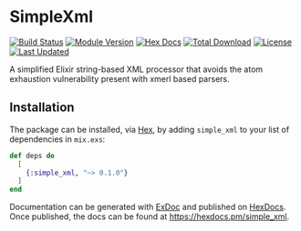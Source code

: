 # SimpleXml

[![Build Status](https://github.com/MBXSystems/simple_xml/workflows/CI/badge.svg)](https://github.com/MBXSystems/simple_xml/actions)
[![Module Version](https://img.shields.io/hexpm/v/simple_xml.svg)](https://hex.pm/packages/simple_xml)
[![Hex Docs](https://img.shields.io/badge/hex-docs-lightgreen.svg)](https://hexdocs.pm/simple_xml/)
[![Total Download](https://img.shields.io/hexpm/dt/simple_xml.svg)](https://hex.pm/packages/simple_xml)
[![License](https://img.shields.io/hexpm/l/simple_xml.svg)](https://github.com/MBXSystems/simple_xml/blob/master/LICENSE)
[![Last Updated](https://img.shields.io/github/last-commit/MBXSystems/simple_xml.svg)](https://github.com/MBXSystems/simple_xml/commits/master)


A simplified Elixir string-based XML processor that avoids the atom exhaustion vulnerability present
with xmerl based parsers.

## Installation

The package can be installed, via [Hex](https://hex.pm/packages/simple_xml), by adding `simple_xml` to your list of dependencies in `mix.exs`:

```elixir
def deps do
  [
    {:simple_xml, "~> 0.1.0"}
  ]
end
```

Documentation can be generated with [ExDoc](https://github.com/elixir-lang/ex_doc)
and published on [HexDocs](https://hexdocs.pm). Once published, the docs can
be found at <https://hexdocs.pm/simple_xml>.

